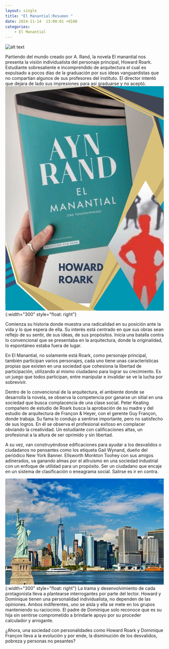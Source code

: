 ```yaml
---
layout: single
title: "El Manantial:Resumen "
date: 2024-11-14  13:00:01 +0100
categories: 
    - El Manantial
---
```

![alt text](</assets/img/Reseña de manantial.png>)



   
Partiendo del mundo creado por A. Rand, la novela El manantial nos presenta la visión individualista del personaje principal, Howard Roark. Estudiante sobresaliente e incomprendido de arquitectura el cual es expulsado a pocos días de la graduación por sus ideas vanguardistas que no compartían algunos de sus profesores del instituto. El director intentó que dejara de lado sus impresiones para así graduarse y no aceptó.![alt text](</assets/img/manantial novela.png>){:width="300" style="float: right"}


Comienza su historia donde muestra una radicalidad en su posición ante la vida y lo que espera de ella. Su interés está centrado en que sus obras sean reflejo de su sentir, de sus ideas, de sus propósitos. Inicia una batalla contra lo convencional que se presentaba en la arquitectura, donde la originalidad, lo espontáneo estaba fuera de lugar. 


En El Manantial, no solamente está Roark, como personaje principal, también participan varios personajes, cada uno tiene unas características propias que existen en una sociedad que cohesiona la libertad de participación, utilizando al mismo ciudadano para lograr su crecimiento. Es un juego que todos participan, entre manipular e invalidar se ve la lucha por sobrevivir. 


Dentro de lo convencional de la arquitectura, el ambiente donde se desarrolla la novela, se observa   la competencia por ganarse un sitial en una sociedad que busca complacencia de una clase social. Peter Keating compañero de estudio de Roark busca la aprobación de su madre y del estudio de arquitectura de Françon & Heyer, con el gerente Guy Françon, donde trabaja. Su fama lo condujo a sentirse importante, pero no satisfecho de sus logros. En él se observa el profesional exitoso en complacer obviando la creatividad. Un estudiante con calificaciones altas, un profesional a la altura de ser oprimido y sin libertad. 


A su vez,  van construyéndose edificaciones para ayudar a los desvalidos o ciudadanos no pensantes como los etiqueta Gail Wynand, dueño del periódico New York Banner.   Ellsworth Monkton Toohey con sus amigos adinerados, va ganando almas por el altruismo  en una sociedad industrial con un enfoque de utilidad para un propósito. Ser un ciudadano que encaje en un sistema de clasificación o eneagrama social. Salirse es ir en contra.   

![alt text](</assets/img/nueva york resumen.jpg>){:width="300" style="float: right"}
La trama y desenvolvimiento de cada protagonista lleva a plantearse interrogantes por parte del lector. Howard y Dominique tienen una personalidad individualista, no dependen de las opiniones. Ambos indiferentes, uno se aísla y ella se mete en los grupos manteniendo su raciocinio. El padre de Dominique solo reconoce que es su hija sin sentirse comprometido a brindarle apoyo por su proceder calculador y arrogante. 


¿Ahora, una sociedad con personalidades como Howard Roark y Dominique Françon  lleva a la evolución y por ende, la disminución de los desvalidos, pobreza y personas no pesantes? 



